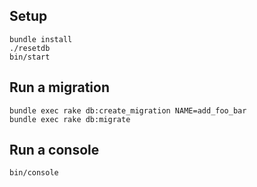 ## Setup

```
bundle install
./resetdb
bin/start
```


## Run a migration

```
bundle exec rake db:create_migration NAME=add_foo_bar
bundle exec rake db:migrate
```

## Run a console

```
bin/console
```

